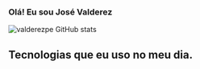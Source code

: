 ### Olá! Eu sou  José Valderez


![valderezpe GitHub stats](https://github-readme-stats.vercel.app/api?username=valderezpe&show_icons=true&theme=tokyonight)


## Tecnologias  que eu uso no meu dia.

<div style="display: inline_block"><br/>
<img aLign="center"alt="" src="https://img.shields.io/badge/HTML5-E34F26?style=for-the-badge&logo=html5&logoColor=white"/>
<img aLign="center"alt="" src="https://img.shields.io/badge/CSS3-1572B6?style=for-the-badge&logo=css3&logoColor=white"/>
<img aLign="center"alt="" src="https://img.shields.io/badge/React-20232A?style=for-the-badge&logo=react&logoColor=61DAFB"/>
<img aLign="center"alt="" src="https://img.shields.io/badge/Bootstrap-563D7C?style=for-the-badge&logo=bootstrap&logoColor=white"/>
<img aLign="center"alt="" src="https://img.shields.io/badge/Spring-6DB33F?style=for-the-badge&logo=spring&logoColor=white"/>
<img aLign="center"alt="" src="https://img.shields.io/badge/MySQL-00000F?style=for-the-badge&logo=mysql&logoColor=white"/>
<img aLign="center"alt="" src="https://img.shields.io/badge/JavaScript-F7DF1E?style=for-the-badge&logo=javascript&logoColor=black"/>

</div>
